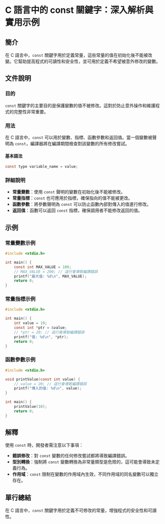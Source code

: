 <!--
Meta Description: # C 語言中的 const 關鍵字：深入解析與實用示例 ## 簡介 在 C 語言中，`const` 關鍵字用於定義常量，這些常量的值在初始化後不能被改變。它幫助提高程式的可讀性和安全性，並可用於定義不希望被意外修改的變數。 ## 文件說明 ### 目的 `const` 關鍵字的主要目的是保護變數的...
Meta Keywords: const, int, value, 語言中, include
-->

# C 語言中的 const 關鍵字：深入解析與實用示例

## 簡介
在 C 語言中，`const` 關鍵字用於定義常量，這些常量的值在初始化後不能被改變。它幫助提高程式的可讀性和安全性，並可用於定義不希望被意外修改的變數。

## 文件說明
### 目的
`const` 關鍵字的主要目的是保護變數的值不被修改。這對於防止意外操作和維護程式的完整性非常重要。

### 用法
在 C 語言中，`const` 可以用於變數、指標、函數參數和返回值。當一個變數被聲明為 `const`，編譯器將在編譯期間檢查對該變數的所有修改嘗試。

#### 基本語法
```c
const type variable_name = value;
```

### 詳細說明
- **常量變數**：使用 `const` 聲明的變數在初始化後不能被修改。
- **常量指標**：`const` 也可應用於指標，確保指向的值不能被更改。
- **函數參數**：將參數聲明為 `const` 可以防止函數內部對傳入的值進行修改。
- **返回值**：函數可以返回 `const` 指標，確保調用者不能修改返回的值。

## 示例
### 常量變數示例
```c
#include <stdio.h>

int main() {
    const int MAX_VALUE = 100;
    // MAX_VALUE = 200; // 這行會導致編譯錯誤
    printf("最大值: %d\n", MAX_VALUE);
    return 0;
}
```

### 常量指標示例
```c
#include <stdio.h>

int main() {
    int value = 10;
    const int *ptr = &value;
    // *ptr = 20; // 這行會導致編譯錯誤
    printf("值: %d\n", *ptr);
    return 0;
}
```

### 函數參數示例
```c
#include <stdio.h>

void printValue(const int value) {
    // value = 20; // 這行會導致編譯錯誤
    printf("傳入的值: %d\n", value);
}

int main() {
    printValue(10);
    return 0;
}
```

## 解釋
使用 `const` 時，開發者需注意以下事項：
- **錯誤修改**：對 `const` 變數的任何修改嘗試都將導致編譯錯誤。
- **型別轉換**：強制將 `const` 變數轉換為非常量類型是危險的，這可能會導致未定義行為。
- **作用域**：`const` 限制在變數的作用域內生效，不同作用域的同名變數可以獨立存在。

## 單行總結
在 C 語言中，`const` 關鍵字用於定義不可修改的常量，增強程式的安全性和可讀性。